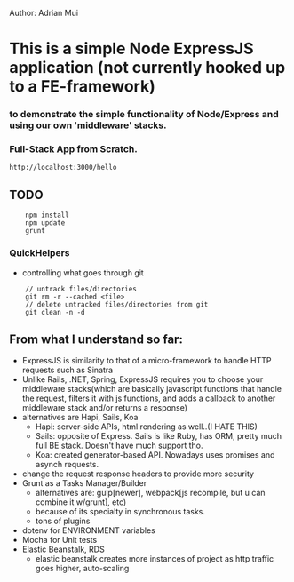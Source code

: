 Author: Adrian Mui
# This is a simple Node ExpressJS application (not currently hooked up to a FE-framework)
### to demonstrate the simple functionality of Node/Express and using our own 'middleware' stacks.
### Full-Stack App from Scratch. 

`http://localhost:3000/hello`

## TODO

```
    npm install
    npm update
    grunt
```

### QuickHelpers

* controlling what goes through git
```
    // untrack files/directories
    git rm -r --cached <file>
    // delete untracked files/directories from git
    git clean -n -d
```

## From what I understand so far:

* ExpressJS is similarity to that of a micro-framework to handle HTTP requests such as Sinatra
* Unlike Rails, .NET, Spring, ExpressJS requires you to choose your middleware stacks(which are basically javascript functions that handle the request, filters it with js functions, and adds a callback to another middleware stack and/or returns a response)
* alternatives are Hapi, Sails, Koa
    - Hapi: server-side APIs, html rendering as well..(I HATE THIS)
    - Sails: opposite of Express. Sails is like Ruby, has ORM, pretty much full BE stack. Doesn't have much support tho.
    - Koa: created generator-based API. Nowadays uses promises and asynch requests.
* change the request response headers to provide more security
* Grunt as a Tasks Manager/Builder
    - alternatives are: gulp[newer], webpack[js recompile, but u can combine it w/grunt], etc)
    - because of its specialty in synchronous tasks.
    - tons of plugins
* dotenv for ENVIRONMENT variables
* Mocha for Unit tests
* Elastic Beanstalk, RDS
    - elastic beanstalk creates more instances of project as http traffic goes higher, auto-scaling



